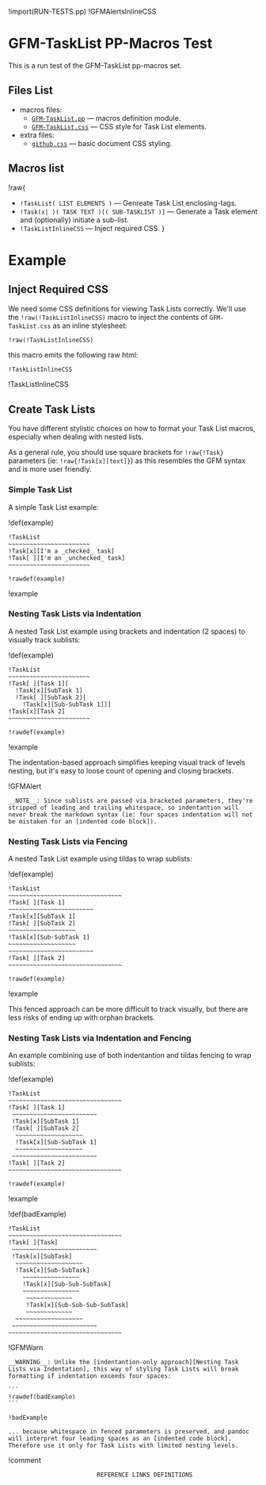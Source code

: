!import(RUN-TESTS.pp)
!GFMAlertsInlineCSS

# GFM-TaskList PP-Macros Test

This is a run test of the GFM-TaskList pp-macros set.

## Files List

- macros files:
    + [`GFM-TaskList.pp`](../macros/GFM-TaskList.pp) — macros definition module.
    + [`GFM-TaskList.css`](../macros/GFM-TaskList.css) — CSS style for Task List elements.
- extra files:
    + [`github.css`](./github.css) — basic document CSS styling.

## Macros list

!raw{
-   `!TaskList( LIST ELEMENTS )` — Genreate Task List enclosing-tags.
-   `!Task(x| )( TASK TEXT )[( SUB-TASKLIST )]` — Generate a Task element and (optionally) initiate a sub-list.
-   `!TaskListInlineCSS` — Inject required CSS.
}

# Example

## Inject Required CSS

We need some CSS definitions for viewing Task Lists correctly.
We'll use the `!raw(!TaskListInlineCSS)` macro to inject the contents of `GFM-TaskList.css` as an inline stylesheet:

```
!raw(!TaskListInlineCSS)
```

this macro emits the following raw html:

``` html
!TaskListInlineCSS
```

!TaskListInlineCSS

## Create Task Lists

You have different stylistic choices on how to format your Task List macros, especially when dealing with nested lists.

As a general rule, you should use square brackets for `!raw{!Task}` parameters (ie: `!raw{!Task[x][text]}`) as this resembles the GFM syntax and is more user friendly.

### Simple Task List

A simple Task List example:

!def(example)
~~~~~~~~~~~~~~~~~~~~~~~~~~~~~~~~~~~~~~~~~~~~~~~~~~~~~~~~~~~~~~~~~~~~~~~~~~~~~~
!TaskList
~~~~~~~~~~~~~~~~~~~~~~~
!Task[x][I'm a _checked_ task]
!Task[ ][I'm an _unchecked_ task]
~~~~~~~~~~~~~~~~~~~~~~~
~~~~~~~~~~~~~~~~~~~~~~~~~~~~~~~~~~~~~~~~~~~~~~~~~~~~~~~~~~~~~~~~~~~~~~~~~~~~~~


```
!rawdef(example)
```

!example

### Nesting Task Lists via Indentation

A nested Task List example using brackets and indentation (2 spaces) to visually track sublists:

!def(example)
~~~~~~~~~~~~~~~~~~~~~~~~~~~~~~~~~~~~~~~~~~~~~~~~~~~~~~~~~~~~~~~~~~~~~~~~~~~~~~
!TaskList
~~~~~~~~~~~~~~~~~~~~~~~
!Task[ ][Task 1][
  !Task[x][SubTask 1]
  !Task[ ][SubTask 2][
    !Task[x][Sub-SubTask 1]]]
!Task[x][Task 2]
~~~~~~~~~~~~~~~~~~~~~~~
~~~~~~~~~~~~~~~~~~~~~~~~~~~~~~~~~~~~~~~~~~~~~~~~~~~~~~~~~~~~~~~~~~~~~~~~~~~~~~

```
!rawdef(example)
```

!example

The indentation-based approach simplifies keeping visual track of levels nesting, but it's easy to loose count of opening and closing brackets.

!GFMAlert
~~~~~~~~~~~~~~~~~~~~~~~~~~~~~~~~~~~~~~~~~~~~~~~~~~~~~~~~~~~~~~~~~~~~~~~~~~~~~~
__NOTE__: Since sublists are passed via bracketed parameters, they're stripped of leading and trailing whitespace, so indentantion will never break the markdown syntax (ie: four spaces indentation will not be mistaken for an [indented code block]).
~~~~~~~~~~~~~~~~~~~~~~~~~~~~~~~~~~~~~~~~~~~~~~~~~~~~~~~~~~~~~~~~~~~~~~~~~~~~~~


### Nesting Task Lists via Fencing

A nested Task List example using tildas to wrap sublists:


!def(example)
~~~~~~~~~~~~~~~~~~~~~~~~~~~~~~~~~~~~~~~~~~~~~~~~~~~~~~~~~~~~~~~~~~~~~~~~~~~~~~
!TaskList
~~~~~~~~~~~~~~~~~~~~~~~~~~~~~~~~
!Task[ ][Task 1]
~~~~~~~~~~~~~~~~~~~~~~~~
!Task[x][SubTask 1]
!Task[ ][SubTask 2]
~~~~~~~~~~~~~~~~~~~
!Task[x][Sub-SubTask 1]
~~~~~~~~~~~~~~~~~~~
~~~~~~~~~~~~~~~~~~~~~~~~
!Task[ ][Task 2]
~~~~~~~~~~~~~~~~~~~~~~~~~~~~~~~~
~~~~~~~~~~~~~~~~~~~~~~~~~~~~~~~~~~~~~~~~~~~~~~~~~~~~~~~~~~~~~~~~~~~~~~~~~~~~~~

```
!rawdef(example)
```

!example

This fenced approach can be more difficult to track visually, but there are less risks of ending up with orphan brackets.

### Nesting Task Lists via Indentation and Fencing

An example combining use of both indentantion and tildas fencing to wrap sublists:


!def(example)
~~~~~~~~~~~~~~~~~~~~~~~~~~~~~~~~~~~~~~~~~~~~~~~~~~~~~~~~~~~~~~~~~~~~~~~~~~~~~~
!TaskList
~~~~~~~~~~~~~~~~~~~~~~~~~~~~~~~~
!Task[ ][Task 1]
 ~~~~~~~~~~~~~~~~~~~~~~~~
 !Task[x][SubTask 1]
 !Task[ ][SubTask 2]
  ~~~~~~~~~~~~~~~~~~~
  !Task[x][Sub-SubTask 1]
  ~~~~~~~~~~~~~~~~~~~
 ~~~~~~~~~~~~~~~~~~~~~~~~
!Task[ ][Task 2]
~~~~~~~~~~~~~~~~~~~~~~~~~~~~~~~~
~~~~~~~~~~~~~~~~~~~~~~~~~~~~~~~~~~~~~~~~~~~~~~~~~~~~~~~~~~~~~~~~~~~~~~~~~~~~~~

```
!rawdef(example)
```

!example


!def(badExample)
~~~~~~~~~~~~~~~~~~~~~~~~~~~~~~~~~~~~~~~~~~~~~~~~~~~~~~~~~~~~~~~~~~~~~~~~~~~~~~
!TaskList
~~~~~~~~~~~~~~~~~~~~~~~~~~~~~~~~
!Task[ ][Task]
 ~~~~~~~~~~~~~~~~~~~~~~~~
 !Task[x][SubTask]
  ~~~~~~~~~~~~~~~~~~~
  !Task[x][Sub-SubTask]
    ~~~~~~~~~~~~~~~~
    !Task[x][Sub-Sub-SubTask]
    ~~~~~~~~~~~~~~~~
     ~~~~~~~~~~~~~
     !Task[x][Sub-Sub-Sub-SubTask]
     ~~~~~~~~~~~~~
  ~~~~~~~~~~~~~~~~~~~
 ~~~~~~~~~~~~~~~~~~~~~~~~
~~~~~~~~~~~~~~~~~~~~~~~~~~~~~~~~
~~~~~~~~~~~~~~~~~~~~~~~~~~~~~~~~~~~~~~~~~~~~~~~~~~~~~~~~~~~~~~~~~~~~~~~~~~~~~~

!GFMWarn
~~~~~~~~~~~~~~~~~~~~~~~~~~~~~~~~~~~~~~~~~~~~~~~~~~~~~~~~~~~~~~~~~~~~~~~~~~~~~~
__WARNING__: Unlike the [indentantion-only approach][Nesting Task Lists via Indentation], this way of styling Task Lists will break formatting if indentation exceeds four spaces:

```
!rawdef(badExample)
```

!badExample

... because whitespace in fenced parameters is preserved, and pandoc will interpret four leading spaces as an [indented code block]. Therefore use it only for Task Lists with limited nesting levels.
~~~~~~~~~~~~~~~~~~~~~~~~~~~~~~~~~~~~~~~~~~~~~~~~~~~~~~~~~~~~~~~~~~~~~~~~~~~~~~

!comment
~~~~~~~~~~~~~~~~~~~~~~~~~~~~~~~~~~~~~~~~~~~~~~~~~~~~~~~~~~~~~~~~~~~~~~~~~~~~~~
                         REFERENCE LINKS DEFINITIONS                          
~~~~~~~~~~~~~~~~~~~~~~~~~~~~~~~~~~~~~~~~~~~~~~~~~~~~~~~~~~~~~~~~~~~~~~~~~~~~~~


[indented code block]: http://pandoc.org/MANUAL.html#indented-code-blocks 'See pandoc User Guide on "Indented code blocks"'